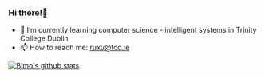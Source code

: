 ### Hi there!👋
- 🌱 I’m currently learning computer science - intelligent systems in Trinity College Dublin
- 📫 How to reach me: ruxu@tcd.ie 

[![Bimo's github stats](https://github-readme-stats.vercel.app/api?username=xurui1995&show_icons=true&theme=dark)](https://github.com/xurui1995/github-readme-stats)
